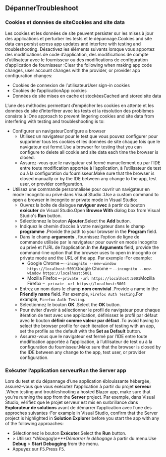 ## <a name="troubleshoot"></a><span data-ttu-id="ee3ed-101">Dépanner</span><span class="sxs-lookup"><span data-stu-id="ee3ed-101">Troubleshoot</span></span>

### <a name="cookies-and-site-data"></a><span data-ttu-id="ee3ed-102">Cookies et données de site</span><span class="sxs-lookup"><span data-stu-id="ee3ed-102">Cookies and site data</span></span>

<span data-ttu-id="ee3ed-103">Les cookies et les données de site peuvent persister sur les mises à jour des applications et perturber les tests et le dépannage.</span><span class="sxs-lookup"><span data-stu-id="ee3ed-103">Cookies and site data can persist across app updates and interfere with testing and troubleshooting.</span></span> <span data-ttu-id="ee3ed-104">Désactivez les éléments suivants lorsque vous apportez des modifications de code d’application, des modifications de compte d’utilisateur avec le fournisseur ou des modifications de configuration d’application de fournisseur :</span><span class="sxs-lookup"><span data-stu-id="ee3ed-104">Clear the following when making app code changes, user account changes with the provider, or provider app configuration changes:</span></span>

* <span data-ttu-id="ee3ed-105">Cookies de connexion de l’utilisateur</span><span class="sxs-lookup"><span data-stu-id="ee3ed-105">User sign-in cookies</span></span>
* <span data-ttu-id="ee3ed-106">Cookies de l’application</span><span class="sxs-lookup"><span data-stu-id="ee3ed-106">App cookies</span></span>
* <span data-ttu-id="ee3ed-107">Données de site mises en cache et stockées</span><span class="sxs-lookup"><span data-stu-id="ee3ed-107">Cached and stored site data</span></span>

<span data-ttu-id="ee3ed-108">L’une des méthodes permettant d’empêcher les cookies en attente et les données de site d’interférer avec les tests et la résolution des problèmes consiste à :</span><span class="sxs-lookup"><span data-stu-id="ee3ed-108">One approach to prevent lingering cookies and site data from interfering with testing and troubleshooting is to:</span></span>

* <span data-ttu-id="ee3ed-109">Configurer un navigateur</span><span class="sxs-lookup"><span data-stu-id="ee3ed-109">Configure a browser</span></span>
  * <span data-ttu-id="ee3ed-110">Utilisez un navigateur pour le test que vous pouvez configurer pour supprimer tous les cookies et les données de site chaque fois que le navigateur est fermé.</span><span class="sxs-lookup"><span data-stu-id="ee3ed-110">Use a browser for testing that you can configure to delete all cookie and site data each time the browser is closed.</span></span>
  * <span data-ttu-id="ee3ed-111">Assurez-vous que le navigateur est fermé manuellement ou par l’IDE entre toute modification apportée à l’application, à l’utilisateur de test ou à la configuration du fournisseur.</span><span class="sxs-lookup"><span data-stu-id="ee3ed-111">Make sure that the browser is closed manually or by the IDE between any change to the app, test user, or provider configuration.</span></span>
* <span data-ttu-id="ee3ed-112">Utilisez une commande personnalisée pour ouvrir un navigateur en mode Incognito ou privé dans Visual Studio :</span><span class="sxs-lookup"><span data-stu-id="ee3ed-112">Use a custom command to open a browser in incognito or private mode in Visual Studio:</span></span>
  * <span data-ttu-id="ee3ed-113">Ouvrez la boîte de dialogue **naviguer avec** à partir du bouton **exécuter** de Visual Studio.</span><span class="sxs-lookup"><span data-stu-id="ee3ed-113">Open **Browse With** dialog box from Visual Studio's **Run** button.</span></span>
  * <span data-ttu-id="ee3ed-114">Sélectionnez le bouton **Ajouter**.</span><span class="sxs-lookup"><span data-stu-id="ee3ed-114">Select the **Add** button.</span></span>
  * <span data-ttu-id="ee3ed-115">Indiquez le chemin d’accès à votre navigateur dans le champ **programme** .</span><span class="sxs-lookup"><span data-stu-id="ee3ed-115">Provide the path to your browser in the **Program** field.</span></span>
  * <span data-ttu-id="ee3ed-116">Dans le champ **arguments** , fournissez l’option de ligne de commande utilisée par le navigateur pour ouvrir en mode Incognito ou privé et l’URL de l’application.</span><span class="sxs-lookup"><span data-stu-id="ee3ed-116">In the **Arguments** field, provide the command-line option that the browser uses to open in incognito or private mode and the URL of the app.</span></span> <span data-ttu-id="ee3ed-117">Par exemple :</span><span class="sxs-lookup"><span data-stu-id="ee3ed-117">For example:</span></span>
    * <span data-ttu-id="ee3ed-118">Google Chrome &ndash;`--incognito --new-window https://localhost:5001`</span><span class="sxs-lookup"><span data-stu-id="ee3ed-118">Google Chrome &ndash; `--incognito --new-window https://localhost:5001`</span></span>
    * <span data-ttu-id="ee3ed-119">Mozilla Firefox &ndash;`-private -url https://localhost:5001`</span><span class="sxs-lookup"><span data-stu-id="ee3ed-119">Mozilla Firefox &ndash; `-private -url https://localhost:5001`</span></span>
  * <span data-ttu-id="ee3ed-120">Entrez un nom dans le champ **nom convivial** .</span><span class="sxs-lookup"><span data-stu-id="ee3ed-120">Provide a name in the **Friendly name** field.</span></span> <span data-ttu-id="ee3ed-121">Par exemple, `Firefox Auth Testing`.</span><span class="sxs-lookup"><span data-stu-id="ee3ed-121">For example, `Firefox Auth Testing`.</span></span>
  * <span data-ttu-id="ee3ed-122">Sélectionnez le bouton **OK** .</span><span class="sxs-lookup"><span data-stu-id="ee3ed-122">Select the **OK** button.</span></span>
  * <span data-ttu-id="ee3ed-123">Pour éviter d’avoir à sélectionner le profil de navigateur pour chaque itération de test avec une application, définissez le profil par défaut avec le bouton **définir comme valeur par défaut** .</span><span class="sxs-lookup"><span data-stu-id="ee3ed-123">To avoid having to select the browser profile for each iteration of testing with an app, set the profile as the default with the **Set as Default** button.</span></span>
  * <span data-ttu-id="ee3ed-124">Assurez-vous que le navigateur est fermé par l’IDE entre toute modification apportée à l’application, à l’utilisateur de test ou à la configuration du fournisseur.</span><span class="sxs-lookup"><span data-stu-id="ee3ed-124">Make sure that the browser is closed by the IDE between any change to the app, test user, or provider configuration.</span></span>

### <a name="run-the-server-app"></a><span data-ttu-id="ee3ed-125">Exécuter l’application serveur</span><span class="sxs-lookup"><span data-stu-id="ee3ed-125">Run the Server app</span></span>

<span data-ttu-id="ee3ed-126">Lors du test et du dépannage d’une application éblouissante hébergée, assurez-vous que vous exécutez l’application à partir du projet **serveur** .</span><span class="sxs-lookup"><span data-stu-id="ee3ed-126">When testing and troubleshooting a hosted Blazor app, make sure that you're running the app from the **Server** project.</span></span> <span data-ttu-id="ee3ed-127">Par exemple, dans Visual Studio, vérifiez que le projet serveur est mis en surbrillance dans **Explorateur de solutions** avant de démarrer l’application avec l’une des approches suivantes :</span><span class="sxs-lookup"><span data-stu-id="ee3ed-127">For example in Visual Studio, confirm that the Server project is highlighted in **Solution Explorer** before you start the app with any of the following approaches:</span></span>

* <span data-ttu-id="ee3ed-128">Sélectionnez le bouton **Exécuter**.</span><span class="sxs-lookup"><span data-stu-id="ee3ed-128">Select the **Run** button.</span></span>
* <span data-ttu-id="ee3ed-129"> > Utilisez **débogag\e\*\*\**Démarrer le débogage** à partir du menu.</span><span class="sxs-lookup"><span data-stu-id="ee3ed-129">Use **Debug** > **Start Debugging** from the menu.</span></span>
* <span data-ttu-id="ee3ed-130">Appuyez sur <kbd>F5</kbd>.</span><span class="sxs-lookup"><span data-stu-id="ee3ed-130">Press <kbd>F5</kbd>.</span></span>
